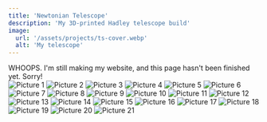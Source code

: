 ```yaml
---
title: 'Newtonian Telescope'
description: 'My 3D-printed Hadley telescope build'
image:
  url: '/assets/projects/ts-cover.webp'
  alt: 'My telescope'
---
```


<div class="badge">WHOOPS. I'm still making my website, and this page hasn't been finished yet. Sorry!</div>

<div class="center">
  <img src="/assets/projects/telescope/1.webp" alt="Picture 1" class="responsive-image" />
  <img src="/assets/projects/telescope/2.webp" alt="Picture 2" class="responsive-image" />
  <img src="/assets/projects/telescope/3.webp" alt="Picture 3" class="responsive-image" />
  <img src="/assets/projects/telescope/4.webp" alt="Picture 4" class="responsive-image" />
  <img src="/assets/projects/telescope/5.webp" alt="Picture 5" class="responsive-image" />
  <img src="/assets/projects/telescope/6.webp" alt="Picture 6" class="responsive-image" />
  <img src="/assets/projects/telescope/7.webp" alt="Picture 7" class="responsive-image" />
  <img src="/assets/projects/telescope/8.webp" alt="Picture 8" class="responsive-image" />
  <img src="/assets/projects/telescope/9.webp" alt="Picture 9" class="responsive-image" />
  <img src="/assets/projects/telescope/10.webp" alt="Picture 10" class="responsive-image" />
  <img src="/assets/projects/telescope/11.webp" alt="Picture 11" class="responsive-image" />
  <img src="/assets/projects/telescope/12.webp" alt="Picture 12" class="responsive-image" />
  <img src="/assets/projects/telescope/13.webp" alt="Picture 13" class="responsive-image" />
  <img src="/assets/projects/telescope/14.webp" alt="Picture 14" class="responsive-image" />
  <img src="/assets/projects/telescope/15.webp" alt="Picture 15" class="responsive-image" />
  <img src="/assets/projects/telescope/16.webp" alt="Picture 16" class="responsive-image" />
  <img src="/assets/projects/telescope/17.webp" alt="Picture 17" class="responsive-image" />
  <img src="/assets/projects/telescope/18.webp" alt="Picture 18" class="responsive-image" />
  <img src="/assets/projects/telescope/19.webp" alt="Picture 19" class="responsive-image" />
  <img src="/assets/projects/telescope/20.webp" alt="Picture 20" class="responsive-image" />
  <img src="/assets/projects/telescope/21.webp" alt="Picture 21" class="responsive-image" />
</div>
